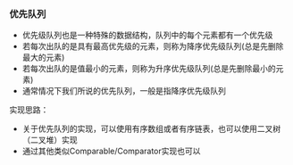### 优先队列

* 优先级队列也是一种特殊的数据结构，队列中的每个元素都有一个优先级
* 若每次出队的是具有最高优先级的元素，则称为降序优先级队列(总是先删除最大的元素)
* 若每次出队的是值最小的元素，则称为升序优先级队列(总是先删除最小的元素)
* 通常情况下我们所说的优先队列，一般是指降序优先级队列

实现思路：
* 关于优先队列的实现，可以使用有序数组或者有序链表，也可以使用二叉树（二叉堆）实现
* 通过其他类似Comparable/Comparator实现也可以